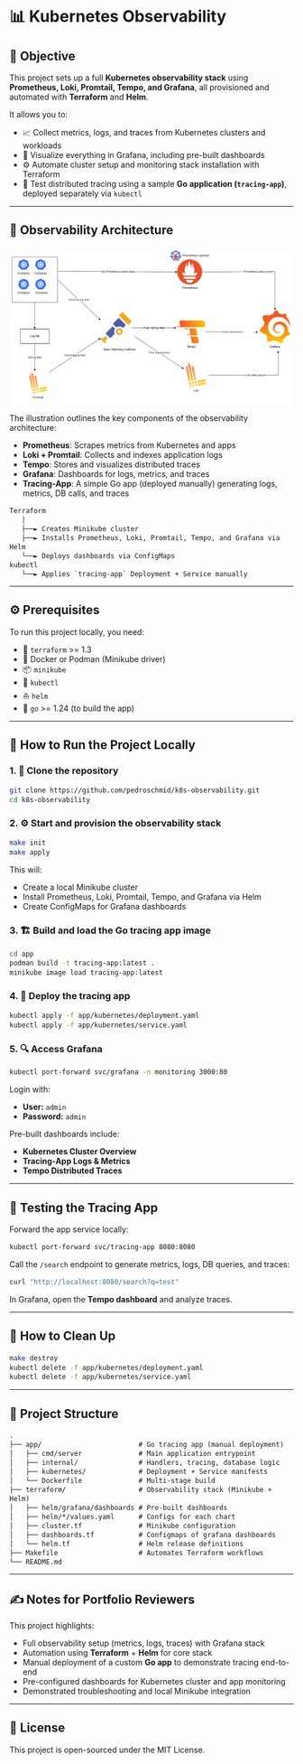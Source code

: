 # 📊 Kubernetes Observability

## 🎯 Objective

This project sets up a full **Kubernetes observability stack** using **Prometheus, Loki, Promtail, Tempo, and Grafana**, all provisioned and automated with **Terraform** and **Helm**.

It allows you to:

- 📈 Collect metrics, logs, and traces from Kubernetes clusters and workloads
- 🔎 Visualize everything in Grafana, including pre-built dashboards
- ⚙️ Automate cluster setup and monitoring stack installation with Terraform
- 🧪 Test distributed tracing using a sample **Go application (`tracing-app`)**, deployed separately via `kubectl`

---

## 🧠 Observability Architecture

![Observability Architecture](.misc/observability-architecture.png)

The illustration outlines the key components of the observability architecture:

- **Prometheus**: Scrapes metrics from Kubernetes and apps
- **Loki + Promtail**: Collects and indexes application logs
- **Tempo**: Stores and visualizes distributed traces
- **Grafana**: Dashboards for logs, metrics, and traces
- **Tracing-App**: A simple Go app (deployed manually) generating logs, metrics, DB calls, and traces

```
Terraform
   │
   ├──► Creates Minikube cluster
   ├──► Installs Prometheus, Loki, Promtail, Tempo, and Grafana via Helm
   └──► Deploys dashboards via ConfigMaps
kubectl
   └──► Applies `tracing-app` Deployment + Service manually
```

---

## ⚙️ Prerequisites

To run this project locally, you need:

- 🧰 `terraform` >= 1.3
- 🐳 Docker or Podman (Minikube driver)
- 📦 `minikube`
- 📐 `kubectl`
- ⛵ `helm`
- 🐹 `go` >= 1.24 (to build the app)

---

## 🚀 How to Run the Project Locally

### 1. 📁 Clone the repository

```bash
git clone https://github.com/pedroschmid/k8s-observability.git
cd k8s-observability
```

### 2. ⚙️ Start and provision the observability stack

```bash
make init
make apply
```

This will:

- Create a local Minikube cluster
- Install Prometheus, Loki, Promtail, Tempo, and Grafana via Helm
- Create ConfigMaps for Grafana dashboards

### 3. 🏗️ Build and load the Go tracing app image

```bash
cd app
podman build -t tracing-app:latest .
minikube image load tracing-app:latest
```

### 4. 🚀 Deploy the tracing app

```bash
kubectl apply -f app/kubernetes/deployment.yaml
kubectl apply -f app/kubernetes/service.yaml
```

### 5. 🔍 Access Grafana

```bash
kubectl port-forward svc/grafana -n monitoring 3000:80
```

Login with:

- **User:** `admin`
- **Password:** `admin`

Pre-built dashboards include:

- **Kubernetes Cluster Overview**
- **Tracing-App Logs & Metrics**
- **Tempo Distributed Traces**

---

## 🧪 Testing the Tracing App

Forward the app service locally:

```bash
kubectl port-forward svc/tracing-app 8080:8080
```

Call the `/search` endpoint to generate metrics, logs, DB queries, and traces:

```bash
curl "http://localhost:8080/search?q=test"
```

In Grafana, open the **Tempo dashboard** and analyze traces.

---

## 🧹 How to Clean Up

```bash
make destroy
kubectl delete -f app/kubernetes/deployment.yaml
kubectl delete -f app/kubernetes/service.yaml
```

---

## 📁 Project Structure

```
.
├── app/                        # Go tracing app (manual deployment)
│   ├── cmd/server              # Main application entrypoint
│   ├── internal/               # Handlers, tracing, database logic
│   ├── kubernetes/             # Deployment + Service manifests
│   └── Dockerfile              # Multi-stage build
├── terraform/                  # Observability stack (Minikube + Helm)
│   ├── helm/grafana/dashboards # Pre-built dashboards
│   ├── helm/*/values.yaml      # Configs for each chart
│   ├── cluster.tf              # Minikube configuration
│   ├── dashboards.tf           # Configmaps of grafana dashboards
│   └── helm.tf                 # Helm release definitions
├── Makefile                    # Automates Terraform workflows
└── README.md
```

---

## ✍️ Notes for Portfolio Reviewers

This project highlights:

- Full observability setup (metrics, logs, traces) with Grafana stack
- Automation using **Terraform** + **Helm** for core stack
- Manual deployment of a custom **Go app** to demonstrate tracing end-to-end
- Pre-configured dashboards for Kubernetes cluster and app monitoring
- Demonstrated troubleshooting and local Minikube integration

---

## 📝 License

This project is open-sourced under the MIT License.
